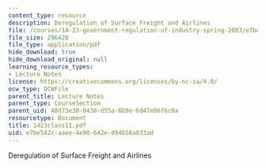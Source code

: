 ```yaml
---
content_type: resource
description: Deregulation of Surface Freight and Airlines
file: /courses/14-23-government-regulation-of-industry-spring-2003/e7be542caaee4e90642ed94656a033ad_1423class11.pdf
file_size: 296428
file_type: application/pdf
hide_download: true
hide_download_original: null
learning_resource_types:
- Lecture Notes
license: https://creativecommons.org/licenses/by-nc-sa/4.0/
ocw_type: OCWFile
parent_title: Lecture Notes
parent_type: CourseSection
parent_uid: 48d73e38-0438-d55a-6b9e-6d47e06f6c0a
resourcetype: Document
title: 1423class11.pdf
uid: e7be542c-aaee-4e90-642e-d94656a033ad
---
```

Deregulation of Surface Freight and Airlines